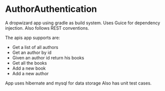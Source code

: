 # AuthorAuthentication
A dropwizard app using gradle as build system.
Uses Guice for dependency injection. 
Also follows REST conventions.

The apis app supports are:
- Get a list of all authors
- Get an author by id
- Given an author id return his books
- Get all the books
- Add a new book
- Add a new author

App uses hibernate and mysql for data storage
Also has unit test cases.
